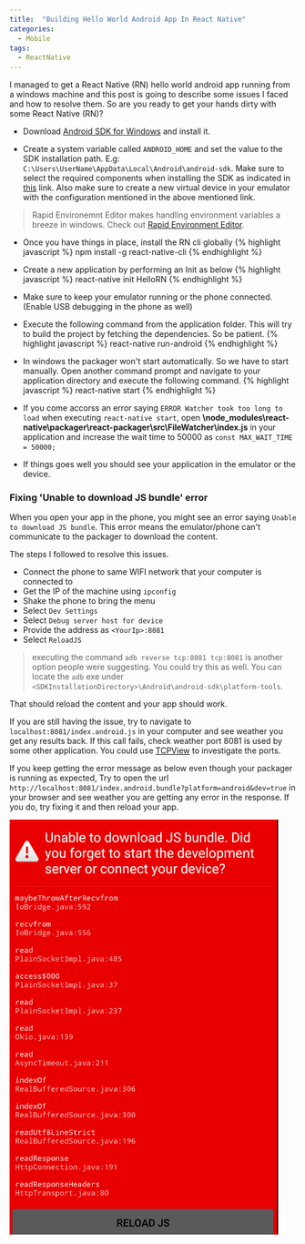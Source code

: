 ```yaml
---
title:  "Building Hello World Android App In React Native"
categories:
  - Mobile
tags:
  - ReactNative
---
```




I managed to get a React Native (RN) hello world android app running from a windows machine and this post is going to describe some issues I faced and how to resolve them. So are you ready to get your hands dirty with some React Native (RN)?

- Download [Android SDK for Windows](http://developer.android.com/sdk/index.html#Other) and install it.

- Create a system variable called `ANDROID_HOME` and set the value to the SDK installation path. E.g: `C:\Users\UserName\AppData\Local\Android\android-sdk`.
Make sure to select the required components when installing the SDK as indicated in [this](https://facebook.github.io/react-native/docs/android-setup.html) link. Also make sure to create a new virtual device in your emulator with the configuration mentioned in the above mentioned link.

>Rapid Environemnt Editor makes handling environment variables a breeze in windows. Check out [Rapid Environment Editor](http://www.rapidee.com/en/about).

- Once you have things in place, install the RN cli globally
{% highlight javascript %}
npm install -g react-native-cli
{% endhighlight %}

- Create a new application by performing an Init as below
{% highlight javascript %}
react-native init HelloRN
{% endhighlight %}

- Make sure to keep your emulator running or the phone connected. (Enable USB debugging in the phone as well)

- Execute the following command from the application folder. This will try to build the project by fetching the dependencies. So be patient.
{% highlight javascript %}
react-native run-android
{% endhighlight %}

- In windows the packager won't start automatically. So we have to start manually. Open another command prompt and navigate to your application directory and execute the following command.
{% highlight javascript %}
react-native start
{% endhighlight %}

 - If you come accorss an error saying `ERROR Watcher took too long to load` when executing `react-native start`, open **\node_modules\react-native\packager\react-packager\src\FileWatcher\index.js** in your application and increase the wait time to 50000 as `const MAX_WAIT_TIME = 50000;`

- If things goes well you should see your application in the emulator or the device.

### Fixing 'Unable to download JS bundle' error
When you open your app in the phone, you might see an error saying `Unable to download JS bundle`. This error means the emulator/phone can't communicate to the packager to download the content.

The steps I followed to resolve this issues.

- Connect the phone to same WIFI network that your computer is connected to
- Get the IP of the machine using `ipconfig`
- Shake the phone to bring the menu
- Select `Dev Settings`
- Select `Debug server host for device`
- Provide the address as `<YourIp>:8081`
- Select `ReloadJS`


> executing the command `adb reverse tcp:8081 tcp:8081` is another option people were suggesting. You could try this as well. You can locate the `adb` exe under `<SDKInstallationDirectory>\Android\android-sdk\platform-tools`.

That should reload the content and your app should work.

If you are still having the issue, try to navigate to `localhost:8081/index.android.js` in your computer and see weather you get any results back. If this call fails, check weather port 8081 is used by some other application. You could use [TCPView](https://technet.microsoft.com/en-us/sysinternals/tcpview.aspx) to investigate the ports.

If you keep getting the error message as below even though your packager is running as expected, Try to open the url `http://localhost:8081/index.android.bundle?platform=android&dev=true` in your browser and see weather you are getting any error in the response. If you do, try fixing it and then reload your app.

![ReactNativeError.png](https://raw.githubusercontent.com/Raathigesh/Raathigesh.github.io/master/_posts/ReactNativeError.png)
